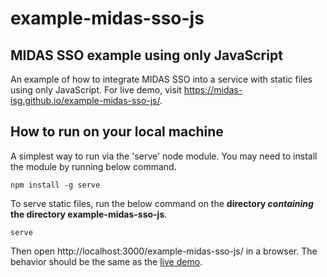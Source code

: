# example-midas-sso-js

## MIDAS SSO example using only JavaScript 

An example of how to integrate MIDAS SSO into a service with static files using only JavaScript. 
For live demo, visit https://midas-isg.github.io/example-midas-sso-js/.


## How to run on your local machine

A simplest way to run via the 'serve' node module. You may need to install the module by running below command.
```
npm install -g serve
```

To serve static files, run the below command on the **directory *containing* the directory example-midas-sso-js**.
```
serve
```

Then open http://localhost:3000/example-midas-sso-js/ in a browser. The behavior should be the same as the [live demo](https://midas-isg.github.io/example-midas-sso-js/).
